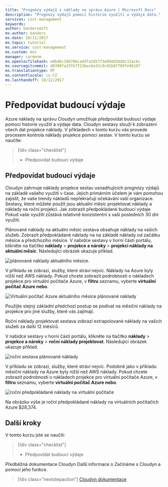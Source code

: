 ```yaml
---
title: "Prognózy výdajů s náklady na správu Azure | Microsoft Docs"
description: "Prognózy výdajů pomocí historie využití a výdaje data."
services: cost-management
keywords: 
author: bandersmsft
ms.author: banders
ms.date: 10/11/2017
ms.topic: tutorial
ms.service: cost-management
ms.custom: mvc
manager: carmonm
ms.openlocfilehash: e0b4bc196786ca4dfa3d57f3e89dd36ddc32acbc
ms.sourcegitcommit: d03907a25fb7f22bec6a33c9c91b877897e96197
ms.translationtype: MT
ms.contentlocale: cs-CZ
ms.lasthandoff: 10/12/2017
---
```

# <a name="forecast-future-spending"></a>Předpovídat budoucí výdaje

Azure náklady na správu Cloudyn umožňuje předpovídat budoucí výdaje pomocí historie využití a výdaje data. Cloudyn sestavy slouží k zobrazení všech dat projekce náklady. V příkladech v tomto kurzu vás provede procesem kontrola náklady projekce pomocí sestav. V tomto kurzu se naučíte:

> [!div class="checklist"]
> * Předpovídat budoucí výdaje

## <a name="forecast-future-spending"></a>Předpovídat budoucí výdaje

Cloudyn zahrnuje náklady projekce sestav usnadňujících prognózy výdajů na základě vašeho využití v čase. Jejich primárním účelem je vám pomohou zajistit, že vaše trendy nákladů nepřekračují očekávání vaší organizace. Sestavy, které můžete použít jsou aktuální měsíc projektovat náklady a náklady na roční projekci. Jak zobrazit předpokládané budoucí výdaje Pokud vaše využití zůstává relativně konzistentní s vaší posledních 30 dní využití.

Plánované náklady na aktuální měsíc sestava obsahuje náklady na vašich služeb. Zobrazit předpokládané náklady na na základě náklady od začátku měsíce a předchozího měsíce. V nabídce sestavy v horní části portálu, klikněte na tlačítko **náklady** > **projekce a nároky** > **projekci náklady na aktuální měsíc**. Následující obrázek ukazuje příklad.

![plánované náklady aktuálního měsíce.](./media/tutorial-forecast-spending/project-month01.png)

V příkladu se zobrazí, služby, které stráví nejvíc. Náklady na Azure byly nižší než AWS náklady. Pokud chcete zobrazit podrobnosti o nákladech projekce pro virtuální počítače Azure, v **filtru** seznamu, vyberte **virtuální počítač Azure nebo**.

![Virtuální počítač Azure aktuálního měsíce plánované náklady](./media/tutorial-forecast-spending/project-month02.png)

Použijte stejný základní předchozí postup se podívat na měsíční náklady na projekce pro jiné služby, které vás zajímají.

Roční náklady projektovat sestava zobrazí extrapolované náklady na vašich služeb za další 12 měsíců.

V nabídce sestavy v horní části portálu, klikněte na tlačítko **náklady** > **projekce a nároky** > **roční náklady projektovat**. Následující obrázek ukazuje příklad.

![roční sestava plánované náklady](./media/tutorial-forecast-spending/project-annual01.png)

V příkladu se zobrazí, služby, které stráví nejvíc. Podobně jako v příkladu měsíční náklady na Azure byly nižší než AWS náklady. Pokud chcete zobrazit podrobnosti o nákladech projekce pro virtuální počítače Azure, v **filtru** seznamu, vyberte **virtuální počítač Azure nebo**.

![roční předpokládané náklady na virtuální počítače](./media/tutorial-forecast-spending/project-annual02.png)

Na obrázku výše je roční předpokládané náklady na virtuálních počítačích Azure $28,374.

## <a name="next-steps"></a>Další kroky

V tomto kurzu jste se naučili:

> [!div class="checklist"]
> * Předpovídat budoucí výdaje


Předběžná dokumentace Cloudyn Další informace o Začínáme s Cloudyn a pomocí jeho funkce.

> [!div class="nextstepaction"]
> [Cloudyn dokumentace](https://support.cloudyn.com/hc/)
